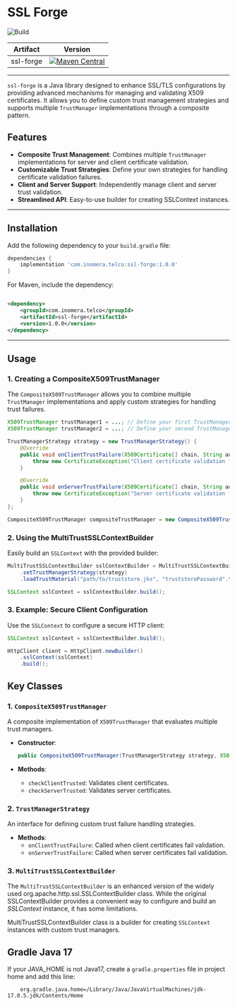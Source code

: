 # SSL Forge

![Build](https://github.com/inomera/ssl-forge/workflows/Build/badge.svg)

| Artifact          | Version                                                                                                                                                                                  |
|-------------------|------------------------------------------------------------------------------------------------------------------------------------------------------------------------------------------|
| ssl-forge | [![Maven Central](https://maven-badges.herokuapp.com/maven-central/com.inomera.telco/ssl-forge/badge.svg)](https://maven-badges.herokuapp.com/maven-central/com.inomera.telco/ssl-forge) |

---

`ssl-forge` is a Java library designed to enhance SSL/TLS configurations by providing advanced mechanisms for managing
and validating X509 certificates. It allows you to define custom trust management strategies and supports multiple
`TrustManager` implementations through a composite pattern.

## Features

- **Composite Trust Management**: Combines multiple `TrustManager` implementations for server and client certificate
  validation.
- **Customizable Trust Strategies**: Define your own strategies for handling certificate validation failures.
- **Client and Server Support**: Independently manage client and server trust validation.
- **Streamlined API**: Easy-to-use builder for creating SSLContext instances.

---

## Installation

Add the following dependency to your `build.gradle` file:

```groovy
dependencies {
    implementation 'com.inomera.telco:ssl-forge:1.0.0'
}
```

For Maven, include the dependency:

```xml

<dependency>
    <groupId>com.inomera.telco</groupId>
    <artifactId>ssl-forge</artifactId>
    <version>1.0.0</version>
</dependency>
```

---

## Usage

### 1. Creating a CompositeX509TrustManager

The `CompositeX509TrustManager` allows you to combine multiple `TrustManager` implementations and apply custom
strategies for handling trust failures.

```java
X509TrustManager trustManager1 = ...; // Define your first TrustManager
X509TrustManager trustManager2 = ...; // Define your second TrustManager

TrustManagerStrategy strategy = new TrustManagerStrategy() {
    @Override
    public void onClientTrustFailure(X509Certificate[] chain, String authType) throws CertificateException {
        throw new CertificateException("Client certificate validation failed for authType: " + authType);
    }

    @Override
    public void onServerTrustFailure(X509Certificate[] chain, String authType) throws CertificateException {
        throw new CertificateException("Server certificate validation failed for authType: " + authType);
    }
};

CompositeX509TrustManager compositeTrustManager = new CompositeX509TrustManager(strategy, trustManager1, trustManager2);
```

### 2. Using the MultiTrustSSLContextBuilder

Easily build an `SSLContext` with the provided builder:

```java
MultiTrustSSLContextBuilder sslContextBuilder = MultiTrustSSLContextBuilder.create()
    .setTrustManagerStrategy(strategy)
    .loadTrustMaterial("path/to/truststore.jks", "truststorePassword".toCharArray());

SSLContext sslContext = sslContextBuilder.build();
```

### 3. Example: Secure Client Configuration

Use the `SSLContext` to configure a secure HTTP client:

```java
SSLContext sslContext = sslContextBuilder.build();

HttpClient client = HttpClient.newBuilder()
    .sslContext(sslContext)
    .build();
```

## Key Classes

### 1. `CompositeX509TrustManager`

A composite implementation of `X509TrustManager` that evaluates multiple trust managers.

- **Constructor**:
  ```java
  public CompositeX509TrustManager(TrustManagerStrategy strategy, X509TrustManager... trustManagers)
  ```

- **Methods**:
    - `checkClientTrusted`: Validates client certificates.
    - `checkServerTrusted`: Validates server certificates.

### 2. `TrustManagerStrategy`

An interface for defining custom trust failure handling strategies.

- **Methods**:
    - `onClientTrustFailure`: Called when client certificates fail validation.
    - `onServerTrustFailure`: Called when server certificates fail validation.

### 3. `MultiTrustSSLContextBuilder`

The `MultiTrustSSLContextBuilder` is an enhanced version of the widely used org.apache.http.ssl.SSLContextBuilder class.
While the original SSLContextBuilder provides a convenient way to configure and build an _SSLContext_ instance, it has
some limitations.

MultiTrustSSLContextBuilder class is a builder for creating `SSLContext` instances with custom trust managers.

## Gradle Java 17

If your JAVA_HOME is not Java17, create a `gradle.properties` file in project home and add this line:

```properties
    org.gradle.java.home=/Library/Java/JavaVirtualMachines/jdk-17.0.5.jdk/Contents/Home
```

